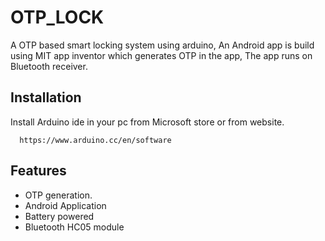 
# OTP_LOCK

A OTP based smart locking system using arduino, An Android app is build using MIT app inventor which generates OTP in the app, The app runs on Bluetooth receiver.
## Installation

Install Arduino ide in your pc from Microsoft store or from website.

```http
  https://www.arduino.cc/en/software
```
    
## Features

- OTP generation.
- Android Application
- Battery powered 
- Bluetooth HC05 module
